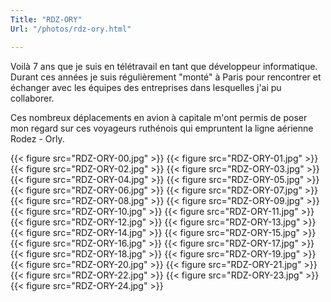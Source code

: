 ```yaml
---
Title: "RDZ-ORY"
Url: "/photos/rdz-ory.html"

---
```


Voilà 7 ans que je suis en télétravail en tant que développeur informatique.
Durant ces années je suis régulièrement "monté" à Paris pour rencontrer et échanger avec les équipes
des entreprises dans lesquelles j'ai pu collaborer.

Ces nombreux déplacements en avion à capitale m'ont permis de poser mon regard
sur ces voyageurs ruthénois qui empruntent la ligne aérienne Rodez - Orly.


{{< figure src="RDZ-ORY-00.jpg" >}}
{{< figure src="RDZ-ORY-01.jpg" >}}
{{< figure src="RDZ-ORY-02.jpg" >}}
{{< figure src="RDZ-ORY-03.jpg" >}}
{{< figure src="RDZ-ORY-04.jpg" >}}
{{< figure src="RDZ-ORY-05.jpg" >}}
{{< figure src="RDZ-ORY-06.jpg" >}}
{{< figure src="RDZ-ORY-07.jpg" >}}
{{< figure src="RDZ-ORY-08.jpg" >}}
{{< figure src="RDZ-ORY-09.jpg" >}}
{{< figure src="RDZ-ORY-10.jpg" >}}
{{< figure src="RDZ-ORY-11.jpg" >}}
{{< figure src="RDZ-ORY-12.jpg" >}}
{{< figure src="RDZ-ORY-13.jpg" >}}
{{< figure src="RDZ-ORY-14.jpg" >}}
{{< figure src="RDZ-ORY-15.jpg" >}}
{{< figure src="RDZ-ORY-16.jpg" >}}
{{< figure src="RDZ-ORY-17.jpg" >}}
{{< figure src="RDZ-ORY-18.jpg" >}}
{{< figure src="RDZ-ORY-19.jpg" >}}
{{< figure src="RDZ-ORY-20.jpg" >}}
{{< figure src="RDZ-ORY-21.jpg" >}}
{{< figure src="RDZ-ORY-22.jpg" >}}
{{< figure src="RDZ-ORY-23.jpg" >}}
{{< figure src="RDZ-ORY-24.jpg" >}}
